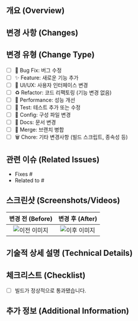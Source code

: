 ## 개요 (Overview)

<!-- PR의 목적과 동기를 간략히 설명해주세요.  -->

## 변경 사항 (Changes)

<!--
  구체적인 변경 사항을 목록으로 작성하세요. 가능한 상세하게 기술하면 리뷰어가 이해하기 쉽습니다.
  예:
  - 사용자 인증 로직 개선으로 로그인 성능 30% 향상
  - 이미지 로딩 최적화로 초기 로딩 시간 단축
  - 모바일 반응형 레이아웃 대응을 위한 CSS 구조 개선
-->

## 변경 유형 (Change Type)

<!-- PR의 성격을 가장 잘 나타내는 항목을 선택하세요. 중복 선택 가능합니다. -->

- [ ] 🐛 Bug Fix: 버그 수정
- [ ] ✨ Feature: 새로운 기능 추가
- [ ] 💄 UI/UX: 사용자 인터페이스 변경
- [ ] ♻️ Refactor: 코드 리팩토링 (기능 변경 없음)
- [ ] 🚀 Performance: 성능 개선
- [ ] 🧪 Test: 테스트 추가 또는 수정
- [ ] 🔧 Config: 구성 파일 변경
- [ ] 📝 Docs: 문서 변경
- [ ] 🔀 Merge: 브랜치 병합
- [ ] 🗑️ Chore: 기타 변경사항 (빌드 스크립트, 종속성 등)

## 관련 이슈 (Related Issues)

<!--
  이 PR과 관련된 이슈를 링크하세요. GitHub의 키워드를 사용하여 자동으로 이슈를 연결할 수 있습니다.
  예: Closes #123, Fixes #456, Resolves #789
-->

- Fixes #
- Related to #

## 스크린샷 (Screenshots/Videos)

<!--
  UI 변경이 있는 경우 비교 스크린샷이나 짧은 비디오를 첨부하세요.
  변경사항이 명확히 보이도록 Before/After 형식을 권장합니다.
-->

|     변경 전 (Before)      |      변경 후 (After)      |
| :-----------------------: | :-----------------------: |
| ![이전 이미지](이미지URL) | ![이후 이미지](이미지URL) |

## 기술적 상세 설명 (Technical Details)

<!--
  복잡한 변경사항이나 아키텍처 결정에 대한 상세 설명을 제공하세요.
  다른 접근 방식을 고려했다면 그 이유와 함께 설명하면 도움이 됩니다.
-->

## 체크리스트 (Checklist)

<!-- PR이 병합되기 전에 확인해야 할 사항들입니다. -->

- [ ] 빌드가 정상적으로 통과됐습니다.

## 추가 정보 (Additional Information)

<!--
  리뷰어가 알아야 할 기타 중요한 정보를 제공하세요.
  예: 특정 기능을 테스트하는 방법, 알려진 제한사항 등
-->
